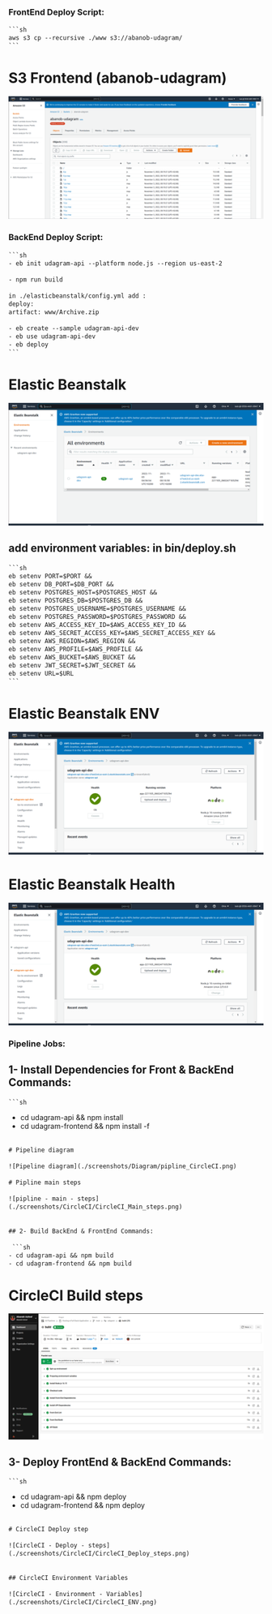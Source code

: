 ### FrontEnd Deploy Script: 

    ```sh
    aws s3 cp --recursive ./www s3://abanob-udagram/
    ```

# S3 Frontend (abanob-udagram)

![S3 Frontend](./screenshots/S3/S3_Frontend.png)

### BackEnd Deploy Script:

    ```sh 
    - eb init udagram-api --platform node.js --region us-east-2

    - npm run build

    in ./elasticbeanstalk/config.yml add :
    deploy:
    artifact: www/Archive.zip

    - eb create --sample udagram-api-dev
    - eb use udagram-api-dev
    - eb deploy
    ```

# Elastic Beanstalk

![Elastic Beanstalk](./screenshots/Elastic%20Beanstalk/EB_1.png)

## add environment variables: in bin/deploy.sh
    
    ```sh
    eb setenv PORT=$PORT &&
    eb setenv DB_PORT=$DB_PORT &&
    eb setenv POSTGRES_HOST=$POSTGRES_HOST &&
    eb setenv POSTGRES_DB=$POSTGRES_DB &&
    eb setenv POSTGRES_USERNAME=$POSTGRES_USERNAME &&
    eb setenv POSTGRES_PASSWORD=$POSTGRES_PASSWORD &&
    eb setenv AWS_ACCESS_KEY_ID=$AWS_ACCESS_KEY_ID &&
    eb setenv AWS_SECRET_ACCESS_KEY=$AWS_SECRET_ACCESS_KEY &&
    eb setenv AWS_REGION=$AWS_REGION &&
    eb setenv AWS_PROFILE=$AWS_PROFILE &&
    eb setenv AWS_BUCKET=$AWS_BUCKET &&
    eb setenv JWT_SECRET=$JWT_SECRET &&
    eb setenv URL=$URL
    ```

# Elastic Beanstalk ENV

![Elastic Beanstalk Health](./screenshots/Elastic%20Beanstalk/EB_Health.png)

# Elastic Beanstalk Health

![Elastic Beanstalk Health](./screenshots/Elastic%20Beanstalk/EB_Health.png)

    
### Pipeline Jobs: 

## 1- Install Dependencies for Front & BackEnd Commands:
    
    ```sh
   - cd udagram-api && npm install
   - cd udagram-frontend && npm install -f
   ```

# Pipeline diagram

![Pipeline diagram](./screenshots/Diagram/pipline_CircleCI.png)

# Pipline main steps

![pipline - main - steps](./screenshots/CircleCI/CircleCI_Main_steps.png)

    
## 2- Build BackEnd & FrontEnd Commands:
    
    ```sh
   - cd udagram-api && npm build
   - cd udagram-frontend && npm build
   ```

# CircleCI Build steps

![CircleCI - Build - steps](./screenshots/CircleCI/CircleCI_Build_steps.png)


## 3- Deploy FrontEnd & BackEnd Commands:
   
    ```sh
   - cd udagram-api && npm deploy
   - cd udagram-frontend && npm deploy
   ```

# CircleCI Deploy step

![CircleCI - Deploy - steps](./screenshots/CircleCI/CircleCI_Deploy_steps.png)


## CircleCI Environment Variables

![CircleCI - Environment - Variables](./screenshots/CircleCI/CircleCI_ENV.png)